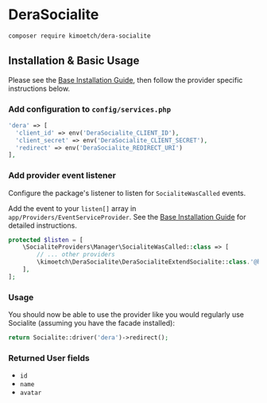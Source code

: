# DeraSocialite

```bash
composer require kimoetch/dera-socialite
```

## Installation & Basic Usage

Please see the [Base Installation Guide](https://kimoetch.com/usage/), then follow the provider specific instructions below.

### Add configuration to `config/services.php`

```php
'dera' => [    
  'client_id' => env('DeraSocialite_CLIENT_ID'),  
  'client_secret' => env('DeraSocialite_CLIENT_SECRET'),  
  'redirect' => env('DeraSocialite_REDIRECT_URI') 
],
```

### Add provider event listener

Configure the package's listener to listen for `SocialiteWasCalled` events.

Add the event to your `listen[]` array in `app/Providers/EventServiceProvider`. See the [Base Installation Guide](https://kimoetch.com/usage/) for detailed instructions.

```php
protected $listen = [
    \SocialiteProviders\Manager\SocialiteWasCalled::class => [
        // ... other providers
        \kimoetch\DeraSocialite\DeraSocialiteExtendSocialite::class.'@handle',
    ],
];
```

### Usage

You should now be able to use the provider like you would regularly use Socialite (assuming you have the facade installed):

```php
return Socialite::driver('dera')->redirect();
```

### Returned User fields

- ``id``
- ``name``
- ``avatar``
